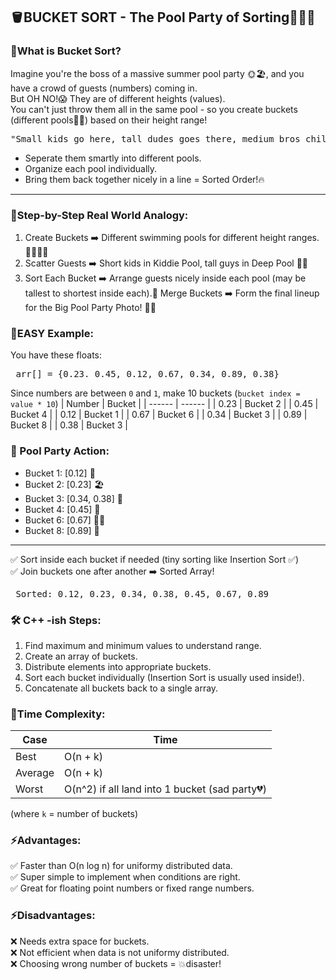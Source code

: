 ## 🪣BUCKET SORT - The Pool Party of Sorting🎉🏊‍♂️
### 🎯What is Bucket Sort?
Imagine you're the boss of a massive summer pool party 🌞🏖️, and you have a crowd of guests (numbers) coming in. <br>
But OH NO!😱 They are of different heights (values). <br>
You can't just throw them all in the same pool - so you create buckets (different pools🏊‍♂️) based on their height range!
<pre>"Small kids go here, tall dudes goes there, medium bros chill over there!" 😂</pre>

- Seperate them smartly into different pools.
- Organize each pool individually.
- Bring them back together nicely in a line = Sorted Order!🔥

---

### 🧠Step-by-Step Real World Analogy:
1. Create Buckets ➡️ Different swimming pools for different height ranges. 🏊‍♂️🏊‍♂️
2. Scatter Guests ➡️ Short kids in Kiddie Pool, tall guys in Deep Pool 🛝🌊
3. Sort Each Bucket ➡️ Arrange guests nicely inside each pool (may be tallest to shortest inside each).📏
Merge Buckets ➡️ Form the final lineup for the Big Pool Party Photo! 📸🎉

### 🧃EASY Example:
You have these floats:
<pre> arr[] = {0.23. 0.45, 0.12, 0.67, 0.34, 0.89, 0.38}</pre>

Since numbers are between `0` and `1`, make 10 buckets (`bucket index = value * 10`)
| Number | Bucket |
| ------ | ------ |
| 0.23 | Bucket 2 |
| 0.45 | Bucket 4 |
| 0.12 | Bucket 1 |
| 0.67 | Bucket 6 |
| 0.34 | Bucket 3 |
| 0.89 | Bucket 8 |
| 0.38 | Bucket 3 |

### 🎉 Pool Party Action:
- Bucket 1: [0.12] 🛝
- Bucket 2: [0.23] 🏖️
- Bucket 3: [0.34, 0.38] 🌴
- Bucket 4: [0.45] 🌊
- Bucket 6: [0.67] 🧜‍♂️
- Bucket 8: [0.89] 🐬

---

✅ Sort inside each bucket if needed (tiny sorting like Insertion Sort ✅)<br>
✅ Join buckets one after another ➡️ Sorted Array!
<pre> Sorted: 0.12, 0.23, 0.34, 0.38, 0.45, 0.67, 0.89</pre>

### 🛠️ C++ -ish Steps:
1. Find maximum and minimum values to understand range.
2. Create an array of buckets.
3. Distribute elements into appropriate buckets.
4. Sort each bucket individually (Insertion Sort is usually used inside!).
5. Concatenate all buckets back to a single array.

### 🚀Time Complexity:
| Case | Time |
| ---- | ---- |
| Best | O(n + k) |
| Average | O(n + k) |
| Worst | O(n^2) if all land into 1 bucket (sad party💔) |

(where `k` = number of buckets)

### ⚡Advantages:
✅ Faster than O(n log n) for uniformy distributed data. <br>
✅ Super simple to implement when conditions are right.<br>
✅ Great for floating point numbers or fixed range numbers.

### ⚡Disadvantages:
❌ Needs extra space for buckets. <br>
❌ Not efficient when data is not uniformy distributed. <br>
❌ Choosing wrong number of buckets = 💥disaster!
